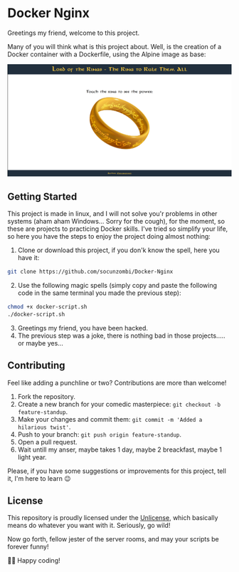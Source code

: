 # Docker Nginx

Greetings my friend, welcome to this project.

Many of you will think what is this project about. Well, is the creation of a Docker container with a Dockerfile, using the Alpine image as base:

![preview](/.images/prev.png)

## Getting Started

This project is made in linux, and I will not solve you'r problems in other systems (aham aham Windows... Sorry for the cough), for the moment, so these are projects to practicing Docker skills.
I've tried so simplify your life, so here you have the steps to enjoy the project doing almost nothing:

1. Clone or download this project, if you don'k know the spell, here you have it:
```bash
git clone https://github.com/socunzombi/Docker-Nginx
```
2. Use the following magic spells (simply copy and paste the following code in the same terminal you made the previous step):
```bash
chmod +x docker-script.sh
./docker-script.sh
```
3. Greetings my friend, you have been hacked.
4. The previous step was a joke, there is nothing bad in those projects..... or maybe yes...

## Contributing

Feel like adding a punchline or two? Contributions are more than welcome!

1. Fork the repository.
2. Create a new branch for your comedic masterpiece: `git checkout -b feature-standup`.
3. Make your changes and commit them: `git commit -m 'Added a hilarious twist'`.
4. Push to your branch: `git push origin feature-standup`.
5. Open a pull request.
6. Wait untill my anser, maybe takes 1 day, maybe 2 breackfast, maybe 1 light year.

Please, if you have some suggestions or improvements for this project, tell it, I'm here to learn 😉

## License

This repository is proudly licensed under the [Unlicense](UNLICENSE), which basically means do whatever you want with it. Seriously, go wild!

Now go forth, fellow jester of the server rooms, and may your scripts be forever funny!

🤖🎉 Happy coding!
